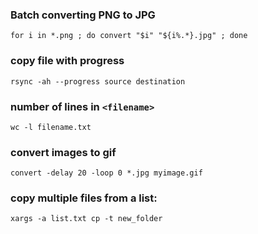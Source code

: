 ### Batch converting PNG to JPG
`for i in *.png ; do convert "$i" "${i%.*}.jpg" ; done`
### copy file with progress 
`rsync -ah --progress source destination`

### number of lines in `<filename>`
`wc -l filename.txt`
### convert images to gif
`convert -delay 20 -loop 0 *.jpg myimage.gif`
### copy multiple files from a list:
`xargs -a list.txt cp -t new_folder`
